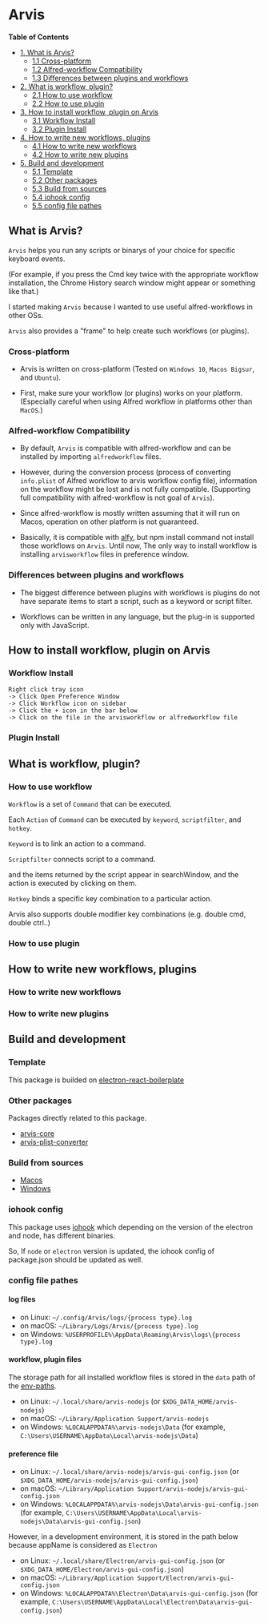 # Arvis

**Table of Contents**

- [1. What is Arvis?](#)
    - [1.1 Cross-platform](#)
    - [1.2 Alfred-workflow Compatibility](#)
    - [1.3 Differences between plugins and workflows](#)
- [2. What is workflow, plugin?](#)
    - [2.1 How to use workflow](#)
    - [2.2 How to use plugin](#)
- [3. How to install workflow, plugin on Arvis](#)
    - [3.1 Workflow Install](#)
    - [3.2 Plugin Install](#)
- [4. How to write new workflows, plugins](#)
    - [4.1 How to write new workflows](#)
    - [4.2 How to write new plugins](#)
- [5. Build and development](#)
    - [5.1 Template](#)
    - [5.2 Other packages](#)
    - [5.3 Build from sources](#)
    - [5.4 iohook config](#)
    - [5.5 config file pathes](#)

## What is Arvis?

`Arvis` helps you run any scripts or binarys of your choice for specific keyboard events.

(For example, if you press the Cmd key twice with the appropriate workflow installation, the Chrome History search window might appear or something like that.)

I started making `Arvis` because I wanted to use useful alfred-workflows in other OSs.

`Arvis` also provides a "frame" to help create such workflows (or plugins).

### Cross-platform

* Arvis is written on cross-platform (Tested on `Windows 10`, `Macos Bigsur`, and `Ubuntu`).

* First, make sure your workflow (or plugins) works on your platform. (Especially careful when using Alfred workflow in platforms other than `MacOS`.)

### Alfred-workflow Compatibility

* By default, `Arvis` is compatible with alfred-workflow and can be installed by importing `alfredworkflow` files.

* However, during the conversion process (process of converting `info.plist` of Alfred workflow to arvis workflow config file), information on the workflow might be lost and is not fully compatible. (Supporting full compatibility with alfred-workflow is not goal of `Arvis`).

* Since alfred-workflow is mostly written assuming that it will run on Macos, operation on other platform is not guaranteed.

* Basically, it is compatible with [alfy](https://github.com/sindresorhus/alfy), but npm install command not install those workflows on `Arvis`. Until now, The only way to install workflow is installing `arvisworkflow` files in preference window.

### Differences between plugins and workflows

* The biggest difference between plugins with workflows is plugins do not have separate items to start a script, such as a keyword or script filter.

* Workflows can be written in any language, but the plug-in is supported only with JavaScript.

## How to install workflow, plugin on Arvis

### Workflow Install

```
Right click tray icon 
-> Click Open Preference Window 
-> Click Workflow icon on sidebar 
-> Click the + icon in the bar below 
-> Click on the file in the arvisworkflow or alfredworkflow file
```

### Plugin Install

## What is workflow, plugin?

### How to use workflow

`Workflow` is a set of `Command` that can be executed.

Each `Action` of `Command` can be executed by `keyword`, `scriptfilter`, and `hotkey`.

`Keyword` is to link an action to a command.

`Scriptfilter` connects script to a command.

and the items returned by the script appear in searchWindow, and the action is executed by clicking on them.

`Hotkey` binds a specific key combination to a particular action.

Arvis also supports double modifier key combinations (e.g. double cmd, double ctrl..)

### How to use plugin

## How to write new workflows, plugins

### How to write new workflows



### How to write new plugins

## Build and development

### Template

This package is builded on [electron-react-boilerplate](https://github.com/electron-react-boilerplate/electron-react-boilerplate)

### Other packages

Packages directly related to this package.

* [arvis-core]()
* [arvis-plist-converter]()

### Build from sources

* [Macos](./documents/build-macos.md)
* [Windows](./documents/build-windows.md)

### iohook config

This package uses [iohook](https://github.com/electron/releases) which depending on the version of the electron and node, has different binaries.

So, If `node` or `electron` version is updated, the iohook config of package.json should be updated as well.

### config file pathes

#### log files

* on Linux: `~/.config/Arvis/logs/{process type}.log`
* on macOS: `~/Library/Logs/Arvis/{process type}.log`
* on Windows: `%USERPROFILE%\AppData\Roaming\Arvis\logs\{process type}.log`

#### workflow, plugin files

The storage path for all installed workflow files is stored in the `data` path of the [env-paths](https://github.com/sindresorhus/env-paths).

* on Linux: `~/.local/share/arvis-nodejs` (or `$XDG_DATA_HOME/arvis-nodejs`)
* on macOS: `~/Library/Application Support/arvis-nodejs`
* on Windows: `%LOCALAPPDATA%\arvis-nodejs\Data` (for example, `C:\Users\USERNAME\AppData\Local\arvis-nodejs\Data`)

#### preference file

* on Linux: `~/.local/share/arvis-nodejs/arvis-gui-config.json` (or `$XDG_DATA_HOME/arvis-nodejs/arvis-gui-config.json`)
* on macOS: `~/Library/Application Support/arvis-nodejs/arvis-gui-config.json`
* on Windows: `%LOCALAPPDATA%\arvis-nodejs\Data\arvis-gui-config.json` (for example, `C:\Users\USERNAME\AppData\Local\arvis-nodejs\Data\arvis-gui-config.json`)

However, in a development environment, it is stored in the path below because appName is considered as `Electron`

* on Linux: `~/.local/share/Electron/arvis-gui-config.json` (or `$XDG_DATA_HOME/Electron/arvis-gui-config.json`)
* on macOS: `~/Library/Application Support/Electron/arvis-gui-config.json`
* on Windows: `%LOCALAPPDATA%\Electron\Data\arvis-gui-config.json` (for example, `C:\Users\USERNAME\AppData\Local\Electron\Data\arvis-gui-config.json`)